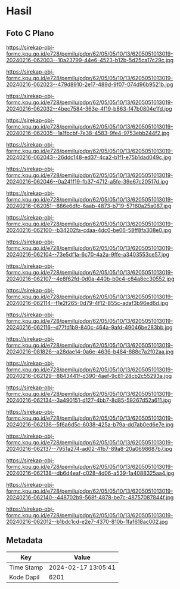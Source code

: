 # Hasil

## Foto C Plano

https://sirekap-obj-formc.kpu.go.id/e728/pemilu/pdpr/62/05/05/10/13/6205051013019-20240216-062003--10a23799-44e6-4523-b12b-5d25ca17c29c.jpg

https://sirekap-obj-formc.kpu.go.id/e728/pemilu/pdpr/62/05/05/10/13/6205051013019-20240216-062023--479d8910-2e17-489d-9f07-074d96b9521b.jpg

https://sirekap-obj-formc.kpu.go.id/e728/pemilu/pdpr/62/05/05/10/13/6205051013019-20240216-062032--4bec7584-363e-4f19-b863-f47b0804e1fd.jpg

https://sirekap-obj-formc.kpu.go.id/e728/pemilu/pdpr/62/05/05/10/13/6205051013019-20240216-062035--1a1fbcbf-7e38-4583-9fe4-9753ebb244f2.jpg

https://sirekap-obj-formc.kpu.go.id/e728/pemilu/pdpr/62/05/05/10/13/6205051013019-20240216-062043--26ddc148-ed37-4ca2-b1f1-e75b1dad049c.jpg

https://sirekap-obj-formc.kpu.go.id/e728/pemilu/pdpr/62/05/05/10/13/6205051013019-20240216-062046--0a241f19-fb37-4712-a5fe-39e67c20517d.jpg

https://sirekap-obj-formc.kpu.go.id/e728/pemilu/pdpr/62/05/05/10/13/6205051013019-20240216-062051--886e6dfc-6aab-4873-b719-57160a25a087.jpg

https://sirekap-obj-formc.kpu.go.id/e728/pemilu/pdpr/62/05/05/10/13/6205051013019-20240216-062100--b34202fa-cdaa-4dc0-be06-58ff8fa308e0.jpg

https://sirekap-obj-formc.kpu.go.id/e728/pemilu/pdpr/62/05/05/10/13/6205051013019-20240216-062104--73e5df1a-6c70-4a2a-9ffe-a3403553ce57.jpg

https://sirekap-obj-formc.kpu.go.id/e728/pemilu/pdpr/62/05/05/10/13/6205051013019-20240216-062107--4e8f62fd-0d0a-440b-b0c4-c84a8ec30552.jpg

https://sirekap-obj-formc.kpu.go.id/e728/pemilu/pdpr/62/05/05/10/13/6205051013019-20240216-062114--f1e2f265-0d79-4f12-855c-adaf3b96ed6d.jpg

https://sirekap-obj-formc.kpu.go.id/e728/pemilu/pdpr/62/05/05/10/13/6205051013019-20240216-062116--d77fd1b9-840c-464a-9afd-49046be283bb.jpg

https://sirekap-obj-formc.kpu.go.id/e728/pemilu/pdpr/62/05/05/10/13/6205051013019-20240216-081826--a28dae14-0a6e-4636-b484-888c7a2f02aa.jpg

https://sirekap-obj-formc.kpu.go.id/e728/pemilu/pdpr/62/05/05/10/13/6205051013019-20240216-062129--8843441f-d390-4aef-9c81-28cb2c55293a.jpg

https://sirekap-obj-formc.kpu.go.id/e728/pemilu/pdpr/62/05/05/10/13/6205051013019-20240216-062134--3a490151-d127-4bb7-8d85-59267d52a611.jpg

https://sirekap-obj-formc.kpu.go.id/e728/pemilu/pdpr/62/05/05/10/13/6205051013019-20240216-062136--5f6a6d5c-6038-425a-b79a-dd7ab0ed6e7e.jpg

https://sirekap-obj-formc.kpu.go.id/e728/pemilu/pdpr/62/05/05/10/13/6205051013019-20240216-062137--7951a274-ad02-41b7-89a8-20a0698687b7.jpg

https://sirekap-obj-formc.kpu.go.id/e728/pemilu/pdpr/62/05/05/10/13/6205051013019-20240216-062138--db6d4eaf-c028-4d06-a539-1a4088325aa4.jpg

https://sirekap-obj-formc.kpu.go.id/e728/pemilu/pdpr/62/05/05/10/13/6205051013019-20240216-062140--448702b9-568f-4878-be7c-48757087844f.jpg

https://sirekap-obj-formc.kpu.go.id/e728/pemilu/pdpr/62/05/05/10/13/6205051013019-20240216-062012--b1bdc1cd-e2e7-4370-810b-1faf618ac002.jpg


## Metadata

| Key        | Value               |
| ---------- | ------------------- |
| Time Stamp | 2024-02-17 13:05:41 |
| Kode Dapil | 6201                |




